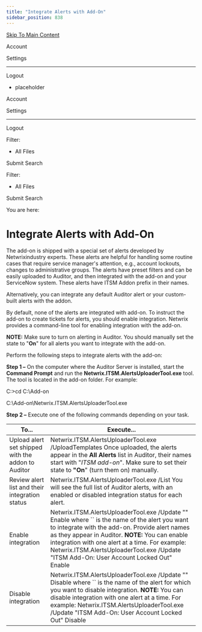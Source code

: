 ```yaml
---
title: "Integrate Alerts with Add-On"
sidebar_position: 838
---
```


[Skip To Main Content](#)

Account

Settings

---

Logout

* placeholder

Account

Settings

---

Logout

Filter: 

* All Files

Submit Search

Filter: 

* All Files

Submit Search

You are here:

# Integrate Alerts with Add-On

The add-on is shipped with a special set of alerts developed by Netwrixindustry experts. These alerts are helpful for handling some routine cases that require service manager's attention, e.g., account lockouts, changes to administrative groups. The alerts have preset filters and can be easily uploaded to Auditor, and then integrated with the add-on and your ServiceNow system. These alerts have ITSM Addon prefix in their names.

Alternatively, you can integrate any default Auditor alert or your custom-built alerts with the addon.

By default, none of the alerts are integrated with add-on. To instruct the add-on to create tickets for alerts, you should enable integration. Netwrix provides a command-line tool for enabling integration with the add-on.

**NOTE:** Make sure to turn on alerting in Auditor. You should manually set the state to "**On**" for all alerts you want to integrate with the add-on.

Perform the following steps to integrate alerts with the add-on:

**Step 1 –** On the computer where the Auditor Server is installed, start the **Command Prompt** and run the **Netwrix.ITSM.AlertsUploaderTool.exe** tool. The tool is located in the add-on folder. For example:

C:\>cd C:\Add-on

C:\Add-on\Netwrix.ITSM.AlertsUploaderTool.exe

**Step 2 –** Execute one of the following commands depending on your task.

| To... | Execute... |
| --- | --- |
| Upload alert set shipped with the addon to Auditor | Netwrix.ITSM.AlertsUploaderTool.exe /UploadTemplates  Once uploaded, the alerts appear in the **All Alerts** list in Auditor, their names start with "*ITSM add-on*". Make sure to set their state to **"On**" (turn them on) manually. |
| Review alert list and their integration status | Netwrix.ITSM.AlertsUploaderTool.exe /List  You will see the full list of Auditor alerts, with an enabled or disabled integration status for each alert. |
| Enable integration | Netwrix.ITSM.AlertsUploaderTool.exe /Update "" Enable  where `` is the name of the alert you want to integrate with the add-on. Provide alert names as they appear in Auditor.  **NOTE:** You can enable integration with one alert at a time.  For example:  Netwrix.ITSM.AlertsUploaderTool.exe /Update "ITSM Add-On: User Account Locked Out" Enable |
| Disable integration | Netwrix.ITSM.AlertsUploaderTool.exe /Update "" Disable  where `` is the name of the alert for which you want to disable integration.  **NOTE:** You can disable integration with one alert at a time.  For example: Netwrix.ITSM.AlertsUploaderTool.exe /Update "ITSM Add-On: User Account Locked Out" Disable |